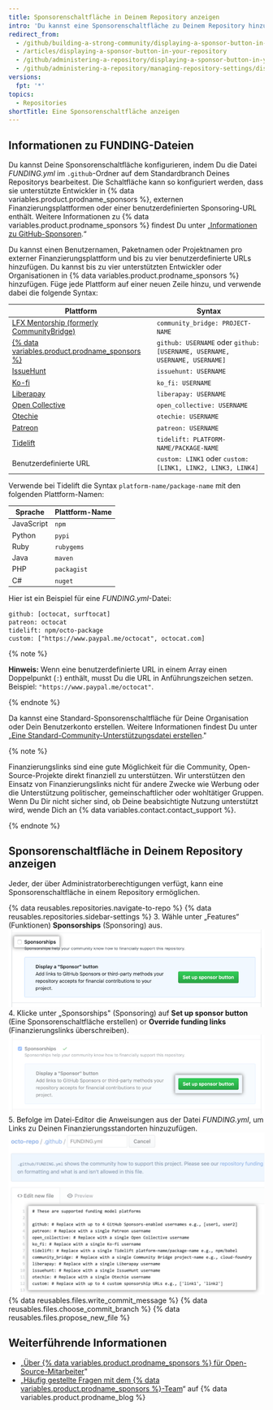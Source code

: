```yaml
---
title: Sponsorenschaltfläche in Deinem Repository anzeigen
intro: 'Du kannst eine Sponsorenschaltfläche zu Deinem Repository hinzufügen, um die Sichtbarkeit von Finanzierungsmöglichkeiten für Dein Open-Source-Projekt zu erhöhen.'
redirect_from:
  - /github/building-a-strong-community/displaying-a-sponsor-button-in-your-repository
  - /articles/displaying-a-sponsor-button-in-your-repository
  - /github/administering-a-repository/displaying-a-sponsor-button-in-your-repository
  - /github/administering-a-repository/managing-repository-settings/displaying-a-sponsor-button-in-your-repository
versions:
  fpt: '*'
topics:
  - Repositories
shortTitle: Eine Sponsorenschaltfläche anzeigen
---
```


## Informationen zu FUNDING-Dateien

Du kannst Deine Sponsorenschaltfläche konfigurieren, indem Du die Datei _FUNDING.yml_ im `.github`-Ordner auf dem Standardbranch Deines Repositorys bearbeitest. Die Schaltfläche kann so konfiguriert werden, dass sie unterstützte Entwickler in {% data variables.product.prodname_sponsors %}, externen Finanzierungsplattformen oder einer benutzerdefinierten Sponsoring-URL enthält. Weitere Informationen zu {% data variables.product.prodname_sponsors %} findest Du unter „[Informationen zu GitHub-Sponsoren](/sponsors/getting-started-with-github-sponsors/about-github-sponsors).“

Du kannst einen Benutzernamen, Paketnamen oder Projektnamen pro externer Finanzierungsplattform und bis zu vier benutzerdefinierte URLs hinzufügen. Du kannst bis zu vier unterstützten Entwickler oder Organisationen in {% data variables.product.prodname_sponsors %} hinzufügen. Füge jede Plattform auf einer neuen Zeile hinzu, und verwende dabei die folgende Syntax:

| Plattform                                                                                     | Syntax                                                                     |
| --------------------------------------------------------------------------------------------- | -------------------------------------------------------------------------- |
| [LFX Mentorship (formerly CommunityBridge)](https://lfx.linuxfoundation.org/tools/mentorship) | `community_bridge: PROJECT-NAME`                                           |
| [{% data variables.product.prodname_sponsors %}](https://github.com/sponsors)                 | `github: USERNAME` oder `github: [USERNAME, USERNAME, USERNAME, USERNAME]` |
| [IssueHunt](https://issuehunt.io/)                                                            | `issuehunt: USERNAME`                                                      |
| [Ko-fi](https://ko-fi.com/)                                                                   | `ko_fi: USERNAME`                                                          |
| [Liberapay](https://en.liberapay.com/)                                                        | `liberapay: USERNAME`                                                      |
| [Open Collective](https://opencollective.com/)                                                | `open_collective: USERNAME`                                                |
| [Otechie](https://otechie.com/)                                                               | `otechie: USERNAME`                                                        |
| [Patreon](https://www.patreon.com/)                                                           | `patreon: USERNAME`                                                        |
| [Tidelift](https://tidelift.com/)                                                             | `tidelift: PLATFORM-NAME/PACKAGE-NAME`                                     |
| Benutzerdefinierte URL                                                                        | `custom: LINK1` oder `custom: [LINK1, LINK2, LINK3, LINK4]`                |

Verwende bei Tidelift die Syntax `platform-name/package-name` mit den folgenden Plattform-Namen:

| Sprache    | Plattform-Name |
| ---------- | -------------- |
| JavaScript | `npm`          |
| Python     | `pypi`         |
| Ruby       | `rubygems`     |
| Java       | `maven`        |
| PHP        | `packagist`    |
| C#         | `nuget`        |

Hier ist ein Beispiel für eine _FUNDING.yml_-Datei:
```
github: [octocat, surftocat]
patreon: octocat
tidelift: npm/octo-package
custom: ["https://www.paypal.me/octocat", octocat.com]
```

{% note %}

**Hinweis:** Wenn eine benutzerdefinierte URL in einem Array einen Doppelpunkt (`:`) enthält, musst Du die URL in Anführungszeichen setzen. Beispiel: `"https://www.paypal.me/octocat"`.

{% endnote %}

Da kannst eine Standard-Sponsorenschaltfläche für Deine Organisation oder Dein Benutzerkonto erstellen. Weitere Informationen findest Du unter „[Eine Standard-Community-Unterstützungsdatei erstellen](/communities/setting-up-your-project-for-healthy-contributions/creating-a-default-community-health-file)."

{% note %}

Finanzierungslinks sind eine gute Möglichkeit für die Community, Open-Source-Projekte direkt finanziell zu unterstützen. Wir unterstützen den Einsatz von Finanzierungslinks nicht für andere Zwecke wie Werbung oder die Unterstützung politischer, gemeinschaftlicher oder wohltätiger Gruppen. Wenn Du Dir nicht sicher sind, ob Deine beabsichtigte Nutzung unterstützt wird, wende Dich an {% data variables.contact.contact_support %}.

{% endnote %}

## Sponsorenschaltfläche in Deinem Repository anzeigen

Jeder, der über Administratorberechtigungen verfügt, kann eine Sponsorenschaltfläche in einem Repository ermöglichen.

{% data reusables.repositories.navigate-to-repo %}
{% data reusables.repositories.sidebar-settings %}
3. Wähle unter „Features“ (Funktionen) **Sponsorships** (Sponsoring) aus. ![Kontrollkästchen zum Aktivieren von Sponsoring](/assets/images/help/sponsors/sponsorships-checkbox.png)
4. Klicke unter „Sponsorships" (Sponsoring) auf **Set up sponsor button** (Eine Sponsorenschaltfläche erstellen) or **Override funding links** (Finanzierungslinks überschreiben). ![Schaltfläche zum Einrichten der Sponsorenschaltfläche](/assets/images/help/sponsors/sponsor-set-up-button.png)
5. Befolge im Datei-Editor die Anweisungen aus der Datei _FUNDING.yml_, um Links zu Deinen Finanzierungsstandorten hinzuzufügen. ![FUNDING-Datei bearbeiten um Links zu Finazierungsstandorten hinzuzufügen](/assets/images/help/sponsors/funding-yml-file.png)
{% data reusables.files.write_commit_message %}
{% data reusables.files.choose_commit_branch %}
{% data reusables.files.propose_new_file %}

## Weiterführende Informationen
- „[Über {% data variables.product.prodname_sponsors %} für Open-Source-Mitarbeiter](/sponsors/receiving-sponsorships-through-github-sponsors/about-github-sponsors-for-open-source-contributors)"
- „[Häufig gestellte Fragen mit dem {% data variables.product.prodname_sponsors %}-Team](https://github.blog/2019-06-12-faq-with-the-github-sponsors-team/)“ auf {% data variables.product.prodname_blog %}
